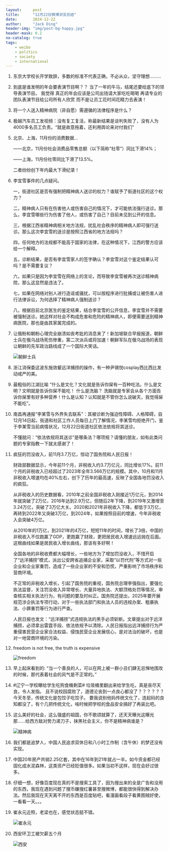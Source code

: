 ```yaml
---
layout:     post
title:      "12月22日微博浏览总结"
date:       2024-12-22
author:     "Jack Ding"
header-img: "img/post-bg-happy.jpg"
header-mask: 0.2
no-catalog: true
tags:
    - weibo
    - politics
    - society
    - international
---
```


1. 东京大学校长开学致辞，多数的标准不代表正确，不必从众，坚守理想………

2. 到底是谁发明的年会要表演节目啊？？
   当了一年的牛马，结尾还要给底下的领导表演节目。
   我觉得
   真正的年会应该是公司出钱请大家吃吃喝喝
   再请专业的团队表演节目给公司所有人欣赏
   而不是让员工花时间花精力去表演！

3. 将一个人送入精神病院（非自愿）需遵循的法律程序是什么？

4. 极越汽车员工发视频：没有复工复活，称最新结果是谈判失败了，没有人为4000多名员工负责。“就是故意拖着，还利用舆论来对付我们”

5. 北京、上海，11月份的消费数据…

   ——北京，11月份社会消费品零售总额（以下简称“社零”）同比下滑14%；

   ——上海，11月份社零同比下滑了13.5%。

   二者纷纷创下年内最大下滑纪录！

6. 李宜雪事件的几点疑问。

   一，街道社区是否有强制把精神病人送诊的权力？谁赋予了街道社区的这个权力？

   二，精神病人只有在伤害他人或伤害自己的情况下，才可能依法强行送诊。那么，李宜雪哪些行为伤害了他人，或伤害了自己？目前未见到公开的信息。

   三，根据江西省精神病相关地方法规，扰乱社会秩序的精神病人即可强行送诊。那么这次李宜雪的送诊是按照江西省的地方法规吗？

   四，任何地方的法规都不能高于国家的法律，在这种情况下，江西的警方应该给一个解释。

   五，诊断结果，是否有李宜雪家人的签字确认？李宜雪对这个鉴定结果认可吗？是不需要复议？

   六，如果只是因为李宜雪在网络上的言论，而导致李宜雪被再次送诊精神病院，那么这显然是违法了。

   七，如果在网络对别人进行造谣或骚扰，可以按程序进行批捕或让被伤害人进行法律诉讼，为何选择了精神病人强制送诊？

   八，根据目前北京医生的鉴定结果，结合李宜雪的公开信息，李宜雪并不需要被强制送诊。她这样对社会不构成危害和危险的精神病人，即便需要送到精神病医院，那也是由其家属完成的。

7. 让俄粉和朝粉心理完全崩溃如丧考妣的消息来了！新加坡联合早报报道，朝鲜士兵在俄乌战场死伤惨重，第二次派兵或将加速！朝鲜军队在俄乌战场的表现让朝鲜的先军政治路线成了一个国际大笑话。 

   ![朝鲜士兵](/img/in-post/post-weibo-south-korea.jpg)

8. 浙江消保委这波东施效颦远洋捕捞的操作，有一种尹锡悦cosplay西比西比发动戒严的美。

9. 最粗俗的江湖比喻
   “什么是文化？文化就是告诉你屎有一百种吃法。什么是文明？文明就是告诉你屎不能吃！
   什么是洗脑？
   洗脑就是专家会从各个方面告诉你屎里有好多种营养！什么是认知？认知就是不管你怎么说破天，我觉得屎不能吃”。 

10. 南昌再通报“李某雪与外界失去联系”：其被诊断为强迫性障碍、人格障碍，自12月14日起，街道和社区工作人员每日上门了解情况，李某雪均拒绝开门，鉴于李某雪当前病情状况，12月22日街道社区依法依规将其送诊。

    不懂就问：“依法依规将其送诊”是哪条法？哪项规？请懂的朋友，如有此类问题的专家指教一下就太感谢了！

11. 疯狂的罚没收入，前11月3.7万亿，惊动了国务院和人民日报！

    财政部数据显示，今年前11个月，非税收入约3.7万亿元，同比增长17%。前11个月的非税收入已经超过了2023年全年3.566万亿的规模。其中，10月和11月非税收入增速均在40%左右，创下了历年的最高速，反映了全国各地罚没收入的疯狂。

    从非税收入的历史数据看，2010年之前全国非税收入刚接近1万亿元，到2014年就突破了2万亿，2016年达到2.9万亿，但随后2年下降，到2019年又激增至3.24万亿，突破了3万亿大关。2020和2021年非税收入下降，都低于3万亿，再转到2022年又突破3万亿，到2024年，如果按照目前的增速，今年非税收入会突破4万亿。

    从2010年的1万亿，到2021年的4万亿，短短11年的时间，增长了3倍，中国的非税收入不仅跑赢了GDP，更跑赢了财政，更把居民收入增速远远抛在后面。这根曲线如果是居民收入增长曲线，那该有多好啊！

    全国各地的非税收费都大幅增长，一些地方为了增加罚没收入，不惜开启了“远洋捕捞”模式，派出公安跨省追捕企业家，采取“以罚代刑”等方式对一些企业和企业家重罚，造成了一些企业家的不安和恐慌，严重影响了市场秩序和营商环境。

    不正常的非税收入增长，引起了国务院的重视，国务院总理李强指出，要强化执法监督，关注罚没收入异常增长、大量异地执法、大额顶格处罚等情况，审查核实相关执法行为，有问题的要及时纠正。国务院还提出，2025年要开展规范涉企执法专项行动，对于一些执法部门和执法人员的违规办案、粗暴执法、小罪重罚等行为进行严查。

    人民日报也发文：“远洋捕捞”式违规执法的黑手必须斩断。文章提出对于远洋捕捞，必须拿出雷霆手段、依法依规予以清除。人民日报指出远洋捕捞行为严重侵害民营企业家合法权益、侵蚀民营企业发展信心，是对法治的破坏，也是对一地营商环境的污染。

12. freedom is not free, the truth is expensive 

    ![freedom](/img/in-post/post-weibo-freedom.jpg)

13. 早上起床看到的: “当一个善良的人，可以在网上被一群小丑们肆无忌惮地围攻的时候，那代表着社会的风气是不正常的。” 

14. #辽宁一学校曝给学生吃狗食桶剩菜#
    垃圾桶里翻出来给学生吃，真是丧尽天良，令人发指。
    且不说校园腐败了，道德沦丧到一点良心都没了？？？？？？
    今天冬至，传统文化是包饺子吃饺子。
    要我说别他妈传统文化了，连起码的良知都没了，有个几把传统文化，啥时候把学校的食品安全搞好了再装比吧。 

15. 这么美好的社会，这么强盛的祖国，你不歌颂就算了，还天天曝光这曝光那……给西方敌对势力递刀子，抹黑社会主义，你不是精神病谁是？

    ![精神病](/img/in-post/post-weibo-psychology.jpg)

16. 我们都是追梦人，中国人民追求双休日和八小时工作制（含午休）的梦还没有实现。

17. 中国20年房产共销2.25亿套，其中在16年到21年就占一半。如今资金都已经固化成水泥森林，这类资产已经贬值很多。如果当初不这样，现在会好过很多。 

18. 仔细一想，好像百度现在真的不是搜索工具了，因为搜出来的全是广告和没用的东西，我现在遇到问题了搜币嫌搜红薯甚至搜微博，都能很快得到解决办法。然后我现在天天离不开的东西是百度贴吧，看漫画看段子看黄图贼好使，一看看一天。。。 

19. 崔永元近照，老梁也在，感觉状态挺不错。 

    ![崔永元](/img/in-post/post-weibo-cui.jpg)

20. 西安环卫工被欠薪五个月 

    ![西安](/img/in-post/post-weibo-xian.jpg)


